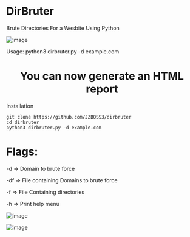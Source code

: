 # DirBruter
Brute Directories For a Wesbite Using Python

![image](https://github.com/user-attachments/assets/7d13a2e6-0add-48a9-aada-4d045112e24e)


Usage: python3 dirbruter.py -d example.com

<h1 align="center"><b>You can now generate an HTML report</b></h1

# Installation
```
git clone https://github.com/JZBOSS3/dirbruter
cd dirbruter
python3 dirbruter.py -d example.com
```

# Flags:
-d => Domain to brute force

-df => File containing Domains to brute force

-f => File Containing directories

-h => Print help menu

![image](https://github.com/user-attachments/assets/7f5046d8-9f62-4f8d-ac56-19f45715526d)

![image](https://github.com/user-attachments/assets/76c76726-d39c-4211-a4e6-554e09186281)

